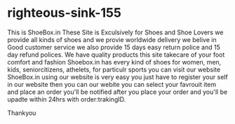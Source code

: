 # righteous-sink-155

This is ShoeBox.in These Site is Exculsively for Shoes and Shoe Lovers we provide all kinds of shoes and we provie worldwide delivery we belive in Good customer service we also provide 15 days easy return police and 15 day refund polices. We have quality products this site takecare of your foot comfort and fashion Shoebox.in has every kind of shoes for women, men, kids, seniorcitizens, athelets, for particulr sports you can visit our website ShoeBox.in using our website is very easy you just have to register your self in our website then you can our webite you can select your favrouit item and place an order you'll be notified after you place your order and you'll be upadte within 24hrs with order:trakingID. 

Thankyou